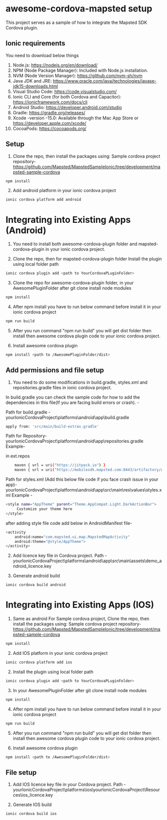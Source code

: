 # awesome-cordova-mapsted setup

This project serves as a sample of how to integrate the Mapsted SDK Cordova plugin.


## Ionic requirements
You need to download below things

1. Node.js: https://nodejs.org/en/download/
2. NPM (Node Package Manager): Included with Node.js installation.
3. NVM (Node Version Manager): https://github.com/nvm-sh/nvm
4. Java JDK and JRE: https://www.oracle.com/java/technologies/javase-jdk15-downloads.html
5. Visual Studio Code: https://code.visualstudio.com/
6. Ionic CLI and Core (for both Cordova and Capacitor): https://ionicframework.com/docs/cli
7. Android Studio: https://developer.android.com/studio
8. Gradle: https://gradle.org/releases/
9. Xcode -version -15.0: Available through the Mac App Store or https://developer.apple.com/xcode/
10. CocoaPods: https://cocoapods.org/

## Setup

1. Clone the repo, then install the packages using:
Sample cordova project repository-
https://github.com/Mapsted/MapstedSampleIonic/tree/development/mapsted-sample-cordova
```sh
npm install
```
2. Add android platform in your ionic cordova project
```sh
ionic cordova platform add android
```

# Integrating into Existing Apps (Android)

1. You need to install both awesome-cordova-plugin folder and mapsted-cordova-plugin in your ionic cordova project.

2. Clone the repo, then for mapsted-cordova-plugin folder Install the plugin using local folder path
```sh
ionic cordova plugin add <path to YourCordovaPLuginFolder>
```

3. Clone the repo for awesome-cordova-plugin folder, in your AwesomePluginFolder after git clone install node modules
```sh
npm install
```

4. After npm install you have to run below command before install it in your ionic cordova project
```sh
npm run build
```

5. After you run command "npm run build" you will get dist folder then install then awesome cordova plugin code to your ionic cordova project. 

6. Install awesome cordova plugin
```sh
npm install <path to /AwesomePluginFolder/dist>
```

## Add permissions and file setup
1. You need to do some modifications in build.gradle, styles.xml and repositories.gradle files in ionic cordova project.

In build.gradle you can check the sample code for how to add the dependencies in this file(If you are facing build errors or crash). -

Path for build.gradle -
yourIonicCordovaProject\platforms\android\app\build.gradle
 <!-- other dependencies -->
```sh
apply from: 'src/main/build-extras.gradle'
```

Path for Repository-
yourIonicCordovaProject\platforms\android\app\repositories.gradle
Example-
<!-- Add the below lines --> in ext.repos
```sh
    maven { url = uri("https://jitpack.io") }
    maven { url = uri("https://mobilesdk.mapsted.com:8443/artifactory/gradle-mapsted") }
```

Path for styles.xml (Add this below file code if you face crash issue in your app)-
yourIonicCordovaProject\platforms\android\app\src\main\res\values\styles.xml
Example -
```sh
<style name="AppTheme" parent="Theme.AppCompat.Light.DarkActionBar">
     Customize your theme here 
</style>
```

after adding style file code add below in AndroidManifest file-
```sh
<activity
    android:name="com.mapsted.ui.map.MapstedMapActivity"
    android:theme="@style/AppTheme">
</activity>
```

2. Add licence key file in Cordova project.
Path - 
yourIonicCordovaProject\platforms\android\app\src\main\assets\demo_android_licence.key

3. Generate android build
```sh
ionic cordova build android
```

# Integrating into Existing Apps (IOS)

1. Same as android For Sample cordova project, Clone the repo, then install the packages using:
Sample cordova project repository-
https://github.com/Mapsted/MapstedSampleIonic/tree/development/mapsted-sample-cordova

```sh
npm install
```
2. Add IOS platform in your ionic cordova project
```sh
ionic cordova platform add ios
```
2. Install the plugin using local folder path
```sh
ionic cordova plugin add <path to YourCordovaPLuginFolder>
```

3. In your AwesomePluginFolder after git clone install node modules
```sh
npm install
```

4. After npm install you have to run below command before install it in your ionic cordova project
```sh
npm run build
```

5. After you run command "npm run build" you will get dist folder then install then awesome cordova plugin code to your ionic cordova project. 

6. Install awesome cordova plugin
```sh
npm install <path to /AwesomePluginFolder/dist>
```

## File setup 

1. Add IOS licence key file in your Cordova project.
Path - 
yourIonicCordovaProject\platforms\ios\yourIonicCordovaProject\Resources\ios_licence.key

2. Generate IOS build
```sh
ionic cordova build ios
```


